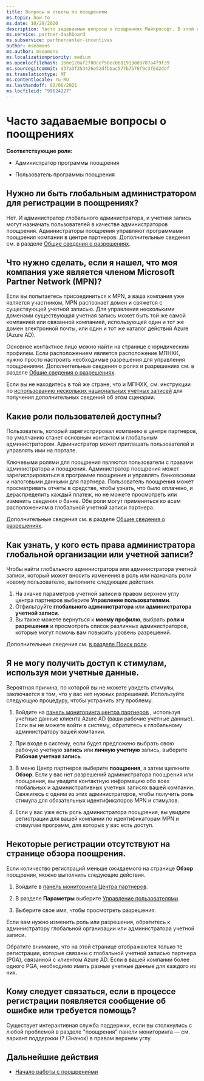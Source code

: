 ```yaml
---
title: Вопросы и ответы по поощрениям
ms.topic: how-to
ms.date: 10/29/2020
description: Часто задаваемые вопросы о поощрениях Майкрософт. В этой статье содержатся вопросы о ролях пользователей, о том, как зарегистрироваться или что делать с сообщениями об ошибках.
ms.service: partner-dashboard
ms.subservice: partnercenter-incentives
author: mseamons
ms.author: mseamons
ms.localizationpriority: medium
ms.openlocfilehash: 166e120af2f00cef50ec0681913dd3787a4f9f39
ms.sourcegitcommit: d37a3f353426e52dfbbac577b7576f9c3f6d2ddf
ms.translationtype: MT
ms.contentlocale: ru-RU
ms.lasthandoff: 02/06/2021
ms.locfileid: "99624227"
---
```

# <a name="frequently-asked-questions-on-incentives"></a>Часто задаваемые вопросы о поощрениях

**Соответствующие роли:**

- Администратор программы поощрения

- Пользователь программы поощрения

## <a name="do-i-need-to-be-the-global-admin-to-enroll-in-incentives"></a>Нужно ли быть глобальным администратором для регистрации в поощрениях?

Нет. И администратор глобального администратора, и учетная запись могут назначать пользователей в качестве администраторов поощрения. Администраторы поощрения управляют программами поощрения компании в центре партнеров. Дополнительные сведения см. в разделе [Общие сведения о разрешениях](permissions-overview.md).

## <a name="what-do-i-need-to-do-if-i-find-my-company-is-already-a-member-of-the-microsoft-partner-network-mpn"></a>Что нужно сделать, если я нашел, что моя компания уже является членом Microsoft Partner Network (MPN)?

Если вы попытаетесь присоединиться к MPN, а ваша компания уже является участником, MPN распознает домен и свяжется с существующей учетной записью. Для управления несколькими доменами существующая учетная запись может быть той же самой компанией или связанной компанией, использующей один и тот же домен электронной почты, или один и тот же каталог действий Azure (Azure AD).

Основное контактное лицо можно найти на странице с юридическим профилем. Если расположением является расположение МПНХК, нужно просто настроить необходимые разрешения для управления поощрениями. Дополнительные сведения о ролях и разрешениях см. в разделе [Общие сведения о разрешениях](permissions-overview.md).

Если вы не находитесь в той же стране, что и МПНХК, см. инструкции по [использованию нескольких национальных учетных записей](https://support.microsoft.com/help/4515619/special-considerations-for-multi-national-partners-joining-the-microso) для получения дополнительных сведений об этом сценарии.

## <a name="what-user-roles-are-available"></a>Какие роли пользователей доступны?

Пользователь, который зарегистрировал компанию в центре партнеров, по умолчанию станет основным контактом и глобальным администратором. Администратор может приглашать пользователей и управлять ими на портале.

Ключевыми ролями для поощрения являются пользователи с правами администратора и поощрения. Администратор поощрения может зарегистрироваться в программе поощрения и управлять банковскими и налоговыми данными для партнера. Пользователь поощрения может просматривать отчеты в средстве, чтобы узнать, что было оплачено, и дераспределить каждый платеж, но не можете просмотреть или изменить сведения о банке. Обе роли могут применяться ко всем расположениям в глобальной учетной записи партнера.

Дополнительные сведения см. в разделе [Общие сведения о разрешениях](permissions-overview.md).

## <a name="how-can-i-find-out-who-has-global-or-account-admin-rights-for-my-company"></a>Как узнать, у кого есть права администратора глобальной организации или учетной записи?

Чтобы найти глобального администратора или администратора учетной записи, который может вносить изменения в роль или назначать роли новому пользователю, выполните следующие действия.

1. На значке параметров учетной записи в правом верхнем углу центра партнеров выберите **Управление пользователями**.
2. Отфильтруйте **глобального администратора** или **администратора учетной записи**.
3. Вы также можете вернуться к **моему профилю**, выбрать **роли и разрешения** и просмотреть список различных администраторов, которые могут помочь вам повысить уровень разрешений.
 
Дополнительные сведения см. [в разделе Поиск роли](find-your-role.md).  

## <a name="i-cant-access-incentives-using-my-credentials"></a>Я не могу получить доступ к стимулам, используя мои учетные данные.

Вероятная причина, по которой вы не можете увидеть стимулы, заключается в том, что у вас нет нужных разрешений. Используйте следующую процедуру, чтобы устранить эту проблему.

1. Войдите на [панель мониторинга центра партнеров](https://partner.microsoft.com/dashboard/) , используя учетные данные клиента Azure AD (ваши рабочие учетные данные). Если вы не можете войти в систему, обратитесь к глобальному администратору вашей компании.

2. При входе в систему, если будет предложено выбрать свою рабочую учетную **запись** или **личную учетную** запись, выберите **Рабочая учетная запись**.

3. В меню Центр партнеров выберите **поощрения**, а затем щелкните **Обзор**. Если у вас нет разрешений администратора поощрения или поощрения, вы увидите контактную информацию обо всех глобальных и административных учетных записях вашей компании. Свяжитесь с одним из этих администраторов, чтобы получить роль стимула для обязательных идентификаторов MPN и стимулов.

4. Если у вас уже есть роль администратора поощрения, вы увидите регистрации для вашей компании по идентификаторам MPN и стимулам программ, для которых у вас есть доступ.

## <a name="some-enrollments-are-missing-from-the-incentives-overview-page"></a>Некоторые регистрации отсутствуют на странице обзора поощрения.

Если количество регистраций меньше ожидаемого на странице **Обзор** поощрения, можно выполнить следующие действия.

1. Войдите в [панель мониторинга Центра партнеров](https://partner.microsoft.com/dashboard/).

2. В разделе **Параметры** выберите [Управление пользователями](https://partner.microsoft.com/pcv/users).

3. Выберите свое имя, чтобы просмотреть разрешения.

Если вам нужно изменить роль или разрешения, обратитесь к администратору глобальной организации или администратора учетной записи.

Обратите внимание, что на этой странице отображаются только те регистрации, которые связаны с глобальной учетной записью партнера (PGA), связанной с клиентом Azure AD. Если в вашей компании более одного PGA, необходимо иметь разные учетные данные для каждого из них.

## <a name="who-should-i-contact-if-i-get-an-error-message-or-need-help-during-the-enrollment-process"></a>Кому следует связаться, если в процессе регистрации появляется сообщение об ошибке или требуется помощь?

Существует интерактивная служба поддержки, если вы столкнулись с любой проблемой в разделе "поощрения" панели мониторинга — см. вариант поддержки (? (Значок) в правом верхнем углу.

## <a name="next-steps"></a>Дальнейшие действия

- [Начало работы с поощрениями](incentives-get-started-intro.md)
